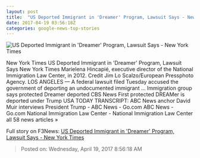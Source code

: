 ```yaml
---
layout: post
title:  "US Deported Immigrant in 'Dreamer' Program, Lawsuit Says - New York Times"
date: 2017-04-19 03:56:18Z
categories: google-news-top-stories
---
```


![US Deported Immigrant in 'Dreamer' Program, Lawsuit Says - New York Times](https://static01.nyt.com/images/2017/04/19/us/19dreamer/19dreamer-facebookJumbo.jpg)

New York Times US Deported Immigrant in 'Dreamer' Program, Lawsuit Says New York Times Marielena Hincapié, executive director of the National Immigration Law Center, in 2012. Credit Jim Lo Scalzo/European Pressphoto Agency. LOS ANGELES — A federal lawsuit filed Tuesday accused the government of deporting an undocumented immigrant ... Immigration group says protected Dreamer deported CBS News First protected DREAMer is deported under Trump USA TODAY TRANSCRIPT: ABC News anchor David Muir interviews President Trump - ABC News - Go.com ABC News - Go.com National Immigration Law Center - National Immigration Law Center all 58 news articles »


Full story on F3News: [US Deported Immigrant in 'Dreamer' Program, Lawsuit Says - New York Times](http://www.f3nws.com/n/vrCVTF)

> Posted on: Wednesday, April 19, 2017 8:56:18 AM
